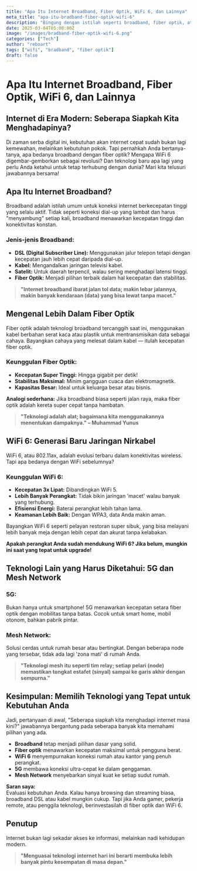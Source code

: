 ```yaml
---
title: "Apa Itu Internet Broadband, Fiber Optik, WiFi 6, dan Lainnya"
meta_title: "apa-itu-bradband-fiber-optik-wifi-6"
description: "Bingung dengan istilah seperti broadband, fiber optik, atau WiFi 6? Artikel ini menjelaskan secara sederhana namun mendalam mengenai berbagai jenis koneksi internet, teknologi jaringan terbaru, serta keunggulan masing-masing. Cocok untuk Anda yang ingin memahami dunia internet modern dengan bahasa yang mudah dimengerti."
date: 2025-03-04T05:00:00Z
image: "/images/bradband-fiber-optik-wifi-6.png"
categories: ["Tech"]
author: "reboart"
tags: ["wifi", "bradband", "fiber optik"]
draft: false
---
```


# **Apa Itu Internet Broadband, Fiber Optik, WiFi 6, dan Lainnya**

## **Internet di Era Modern: Seberapa Siapkah Kita Menghadapinya?**
Di zaman serba digital ini, kebutuhan akan internet cepat sudah bukan lagi kemewahan, melainkan kebutuhan pokok. Tapi pernahkah Anda bertanya-tanya, apa bedanya broadband dengan fiber optik? Mengapa WiFi 6 digembar-gemborkan sebagai revolusi? Dan teknologi baru apa lagi yang perlu Anda ketahui untuk tetap terhubung dengan dunia? Mari kita telusuri jawabannya bersama!

## **Apa Itu Internet Broadband?**
Broadband adalah istilah umum untuk koneksi internet berkecepatan tinggi yang selalu aktif. Tidak seperti koneksi dial-up yang lambat dan harus "menyambung" setiap kali, broadband menawarkan kecepatan tinggi dan konektivitas konstan.

### **Jenis-jenis Broadband:**
- **DSL (Digital Subscriber Line):** Menggunakan jalur telepon tetapi dengan kecepatan jauh lebih cepat daripada dial-up.
- **Kabel:** Mengandalkan jaringan televisi kabel.
- **Satelit:** Untuk daerah terpencil, walau sering menghadapi latensi tinggi.
- **Fiber Optik:** Menjadi pilihan terbaik dalam hal kecepatan dan stabilitas.

> **"Internet broadband ibarat jalan tol data; makin lebar jalannya, makin banyak kendaraan (data) yang bisa lewat tanpa macet."**

## **Mengenal Lebih Dalam Fiber Optik**
Fiber optik adalah teknologi broadband tercanggih saat ini, menggunakan kabel berbahan serat kaca atau plastik untuk mentransmisikan data sebagai cahaya. Bayangkan cahaya yang melesat dalam kabel — itulah kecepatan fiber optik.

### **Keunggulan Fiber Optik:**
- **Kecepatan Super Tinggi:** Hingga gigabit per detik!
- **Stabilitas Maksimal:** Minim gangguan cuaca dan elektromagnetik.
- **Kapasitas Besar:** Ideal untuk keluarga besar atau bisnis.

**Analogi sederhana:** Jika broadband biasa seperti jalan raya, maka fiber optik adalah kereta super cepat tanpa hambatan.

> **"Teknologi adalah alat; bagaimana kita menggunakannya menentukan dampaknya." – Muhammad Yunus**

## **WiFi 6: Generasi Baru Jaringan Nirkabel**
WiFi 6, atau 802.11ax, adalah evolusi terbaru dalam konektivitas wireless. Tapi apa bedanya dengan WiFi sebelumnya?

### **Keunggulan WiFi 6:**
- **Kecepatan 3x Lipat:** Dibandingkan WiFi 5.
- **Lebih Banyak Perangkat:** Tidak bikin jaringan 'macet' walau banyak yang terhubung.
- **Efisiensi Energi:** Baterai perangkat lebih tahan lama.
- **Keamanan Lebih Baik:** Dengan WPA3, data Anda makin aman.

Bayangkan WiFi 6 seperti pelayan restoran super sibuk, yang bisa melayani lebih banyak meja dengan lebih cepat dan akurat tanpa kelabakan.

**Apakah perangkat Anda sudah mendukung WiFi 6? Jika belum, mungkin ini saat yang tepat untuk upgrade!**

## **Teknologi Lain yang Harus Diketahui: 5G dan Mesh Network**
### **5G:**
Bukan hanya untuk smartphone! 5G menawarkan kecepatan setara fiber optik dengan mobilitas tanpa batas. Cocok untuk smart home, mobil otonom, bahkan pabrik pintar.

### **Mesh Network:**
Solusi cerdas untuk rumah besar atau bertingkat. Dengan beberapa node yang tersebar, tidak ada lagi 'zona mati' di rumah Anda.

> **"Teknologi mesh itu seperti tim relay; setiap pelari (node) memastikan tongkat estafet (sinyal) sampai ke garis akhir dengan sempurna."**

## **Kesimpulan: Memilih Teknologi yang Tepat untuk Kebutuhan Anda**
Jadi, pertanyaan di awal, "Seberapa siapkah kita menghadapi internet masa kini?" jawabannya bergantung pada seberapa banyak kita memahami pilihan yang ada.

- **Broadband** tetap menjadi pilihan dasar yang solid.
- **Fiber optik** menawarkan kecepatan maksimal untuk pengguna berat.
- **WiFi 6** menyempurnakan koneksi rumah atau kantor yang penuh perangkat.
- **5G** membawa koneksi ultra-cepat ke dalam genggaman.
- **Mesh Network** menyebarkan sinyal kuat ke setiap sudut rumah.

**Saran saya:**  
Evaluasi kebutuhan Anda. Kalau hanya browsing dan streaming biasa, broadband DSL atau kabel mungkin cukup. Tapi jika Anda gamer, pekerja remote, atau penggila teknologi, berinvestasilah di fiber optik dan WiFi 6.

## **Penutup**
Internet bukan lagi sekadar akses ke informasi, melainkan nadi kehidupan modern.  
> **"Menguasai teknologi internet hari ini berarti membuka lebih banyak pintu kesempatan di masa depan."**

